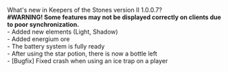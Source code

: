 What's new in Keepers of the Stones version II 1.0.0.7?<br />
**#WARNING! Some features may not be displayed correctly on clients due to poor synchronization.**
<br />- Added new elements (Light, Shadow)
<br />- Added energium ore
<br />- The battery system is fully ready
<br />- After using the star potion, there is now a bottle left
<br />- [Bugfix] Fixed crash when using an ice trap on a player